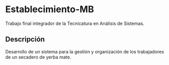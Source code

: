 # Establecimiento-MB
Trabajo final integrador de la Tecnicatura en Análisis de Sistemas.

## Descripción
Desarrollo de un sistema para la gestión y organización de los trabajadores de un secadero de yerba mate.

